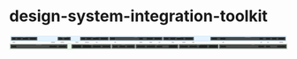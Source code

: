 # design-system-integration-toolkit

![Token Mapping](https://github.com/ColemanTO/design-system-integration-toolkit/blob/main/MD3-AG_Grid.svg)
